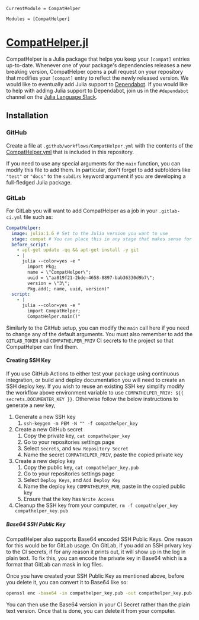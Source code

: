 ```@meta
CurrentModule = CompatHelper
```

```@autodocs
Modules = [CompatHelper]
```

# [CompatHelper.jl](https://github.com/JuliaRegistries/CompatHelper.jl)

CompatHelper is a Julia package that helps you keep your `[compat]` entries up-to-date.
Whenever one of your package's dependencies releases a new breaking version, CompatHelper opens a pull request on your repository that modifies your `[compat]` entry to reflect the newly released version.
We would like to eventually add Julia support to [Dependabot](https://dependabot.com).
If you would like to help with adding Julia support to Dependabot, join us in the `#dependabot` channel on the [Julia Language Slack](https://julialang.org/slack/).

## Installation
### GitHub
Create a file at `.github/workflows/CompatHelper.yml` with the contents of the [CompatHelper.yml](https://github.com/JuliaRegistries/CompatHelper.jl/blob/master/.github/workflows/CompatHelper.yml) that is included in this repository.

If you need to use any special arguments for the `main` function, you can modify this file to add them.
In particular, don't forget to add subfolders like `"test"` or `"docs"` to the `subdirs` keyword argument if you are developing a full-fledged Julia package.

### GitLab
For GitLab you will want to add CompatHelper as a job in your `.gitlab-ci.yml` file such as:

```yaml
CompatHelper:
  image: julia:1.6 # Set to the Julia version you want to use
  stage: compat # You can place this in any stage that makes sense for your setup
  before_script:
    - apt-get update -qq && apt-get install -y git
    - |
      julia --color=yes -e "
        import Pkg;
        name = \"CompatHelper\";
        uuid = \"aa819f21-2bde-4658-8897-bab36330d9b7\";
        version = \"3\";
        Pkg.add(; name, uuid, version)"
  script:
    - |
      julia --color=yes -e "
        import CompatHelper;
        CompatHelper.main()"
```

Similarly to the GitHub setup, you can modify the `main` call here if you need to change any of the default arguments.
You must also remember to add the `GITLAB_TOKEN` and `COMPATHELPER_PRIV` CI secrets to the project so that CompatHelper can find them.

#### Creating SSH Key
If you use GitHub Actions to either test your package using continuous integration, or build and deploy documentation you will need to create an SSH deploy key.
If you wish to reuse an existing SSH key simplify modify the workflow above environment variable to use `COMPATHELPER_PRIV: ${{ secrets.DOCUMENTER_KEY }}`.
Otherwise follow the below instructions to generate a new key,

1. Generate a new SSH key
   1. `ssh-keygen -m PEM -N "" -f compathelper_key`
2. Create a new GitHub secret
   1. Copy the private key, `cat compathelper_key`
   2. Go to your repositories settings page
   3. Select `Secrets`, and `New Repository Secret`
   4. Name the secret `COMPATHELPER_PRIV`, paste the copied private key
3. Create a new deploy key
   1. Copy the public key, `cat compathelper_key.pub`
   2. Go to your repositories settings page
   3. Select `Deploy Keys`, and `Add Deploy Key`
   4. Name the deploy key `COMPATHELPER_PUB`, paste in the copied public key
   5. Ensure that the key has `Write Access`
4. Cleanup the SSH key from your computer, `rm -f compathelper_key compathelper_key.pub`

##### Base64 SSH Public Key
CompatHelper also supports Base64 encoded SSH Public Keys. One reason for this would be for GitLab usage. On GitLab, if you add an SSH privary key to the CI secrets, if for any reason it prints out, it will show up in the log in plain text. To fix this, you can encode the private key in Base64 which is a format that GitLab can mask in log files.

Once you have created your SSH Public Key as mentioned above, before you delete it, you can convert it to Base64 like so:

```bash
openssl enc -base64 -in compathelper_key.pub -out compathelper_key.pub.base64
```

You can then use the Base64 version in your CI Secret rather than the plain text version. Once that is done, you can delete it from your computer.
